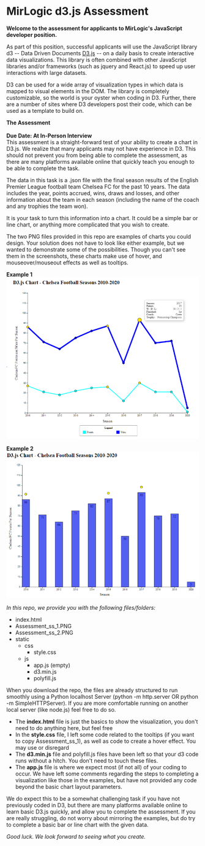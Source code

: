 # MirLogic d3.js Assessment

**Welcome to the assessment for applicants to MirLogic's JavaScript developer position.**

As part of this position, successful applicants will use the JavaScript library d3 -- Data Driven Documents [D3.js](http://d3js.org) -- on a daily basis to create interactive data visualizations. This library is often combined with other JavaScript libraries and/or frameworks (such as jquery and React.js) to speed up user interactions with large datasets.

D3 can be used for a wide array of visualization types in which data is mapped to visual elements in the DOM. The library is completely customizable, so the world is your oyster when coding in D3. Further, there are a number of sites where D3 developers post their code, which can be used as a template to build on.

**The Assessment**<br/><br/>
**Due Date: At In-Person Interview**<br/>
This assessment is a straight-forward test of your ability to create a chart in D3.js. We realize that many applicants may not have experience in D3. This should not prevent you from being able to complete the assessment, as there are many platforms available online that quickly teach you enough to be able to complete the task.

The data in this task is a .json file with the final season results of the English Premier League football team Chelsea FC for the past 10 years. The data includes the year, points accrued, wins, draws and losses, and other information about the team in each season (including the name of the coach and any trophies the team won).

It is your task to turn this information into a chart. It could be a simple bar or line chart, or anything more complicated that you wish to create.

The two PNG files provided in this repo are examples of charts you could design. Your solution does not have to look like either example, but we wanted to demonstrate some of the possibilities. Though you can't see them in the screenshots, these charts make use of hover, and mouseover/mouseout effects as well as tooltips.

**Example 1**
![Example 1](Assessment_ss_1.PNG)

**Example 2**
![Example 2](Assessment_ss_2.PNG)

*In this repo, we provide you with the following files/folders:*
* index.html
* Assessment_ss_1.PNG
* Assessment_ss_2.PNG
* static
  * css
    * style.css
  * js
    * app.js (empty)
    * d3.min.js
    * polyfill.js

When you download the repo, the files are already structured to run smoothly using a Python localhost Server (python -m http.server OR python -m SimpleHTTPServer). If you are more comfortable running on another local server (like node.js) feel free to do so.

* The **index.html** file is just the basics to show the visualization, you don't need to do anything here, but feel free
* In the **style.css** file, I left some code related to the tooltips (if you want to copy Assessment_ss_1), as well as code to create a hover effect. You may use or disregard
* The **d3.min.js** file and polyfill.js files have been left so that your d3 code runs without a hitch. You don't need to touch these files.
* The **app.js** file is where we expect most (if not all) of your coding to occur. We have left some comments regarding the steps to completing a visualization like those in the examples, but have not provided any code beyond the basic chart layout parameters.

We do expect this to be a somewhat challenging task if you have not previously coded in D3, but there are many platforms available online to learn basic D3.js quickly, and allow you to complete the assessment. If you are really struggling, do not worry about mirroring the examples, but do try to complete a basic bar or line chart with the given data.

_Good luck. We look forward to seeing what you create._
